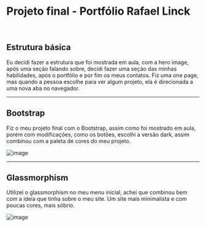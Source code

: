 # Projeto final - Portfólio Rafael Linck
<br>

## Estrutura básica
Eu decidi fazer a estrutura que foi mostrada em aula, com a hero image, após uma seção falando sobre, decidi fazer uma seção das minhas habilidades, após o portfólio e por fim os meus contatos.
Fiz uma one page, mas quando a pessoa escolhe para ver algum projeto, ela é direcionada a uma nova aba no navegador.

<hr>

## Bootstrap
Fiz o meu projeto final com o Bootstrap, assim como foi mostrado em aula, porém com modificações, como os botões, escolhi a versão dark, assim combinou com a paleta de cores do meu projeto.


![image](https://user-images.githubusercontent.com/108953082/221210282-53bea8fa-8ac7-418f-9ae9-381e265c62c5.png)
<hr>

## Glassmorphism
Utilizei o glassmorphism no meu menu inicial, achei que combinou bem com a ideia que tinha sobre o meu site. Um site mais minimalista e com poucas cores, mais sóbrio.

![image](https://user-images.githubusercontent.com/108953082/221210899-a61b511f-b82f-4871-b3fc-65776ac391d8.png)
